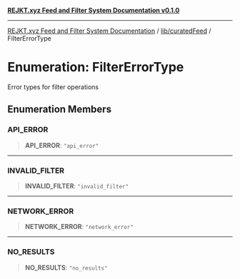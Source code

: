 [**REJKT.xyz Feed and Filter System Documentation v0.1.0**](../../../README.md)

***

[REJKT.xyz Feed and Filter System Documentation](../../../modules.md) / [lib/curatedFeed](../README.md) / FilterErrorType

# Enumeration: FilterErrorType

Error types for filter operations

## Enumeration Members

### API\_ERROR

> **API\_ERROR**: `"api_error"`

***

### INVALID\_FILTER

> **INVALID\_FILTER**: `"invalid_filter"`

***

### NETWORK\_ERROR

> **NETWORK\_ERROR**: `"network_error"`

***

### NO\_RESULTS

> **NO\_RESULTS**: `"no_results"`
